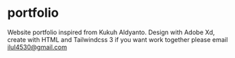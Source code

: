 # portfolio
Website portfolio inspired from Kukuh Aldyanto. Design with Adobe Xd, create with HTML and Tailwindcss 3
if you want work together please email ilul4530@gmail.com
